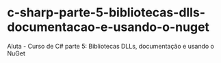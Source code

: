 # c-sharp-parte-5-bibliotecas-dlls-documentacao-e-usando-o-nuget
 Aluta - Curso de C# parte 5: Bibliotecas DLLs, documentação e usando o NuGet
